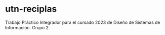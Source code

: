 # utn-reciplas
Trabajo Práctico Integrador para el cursado 2023 de Diseño de Sistemas de Información. Grupo 2.
